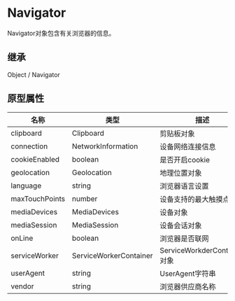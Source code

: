 # Navigator

Navigator对象包含有关浏览器的信息。

## 继承

Object / Navigator


## 原型属性

| 名称 | 类型 | 描述 |  writable | enumerable | configurable |
|---|---|---|---|---|---|
| clipboard | Clipboard | 剪贴板对象 | - | true | - |
| connection | NetworkInformation | 设备网络连接信息 | - | true | - |
| cookieEnabled | boolean | 是否开启cookie | - | true | - |
| geolocation | Geolocation | 地理位置对象 | - | true | - |
| language | string | 浏览器语言设置 | - | true | - |
| maxTouchPoints | number | 设备支持的最大触摸点数 | - | true | - |
| mediaDevices | MediaDevices | 设备对象 | - | true | - |
| mediaSession | MediaSession | 设备会话对象 | - | true | - |
| onLine | boolean | 浏览器是否联网 | - | true | - |
| serviceWorker | ServiceWorkerContainer | ServiceWorkderContainer对象 | - | true | - |
| userAgent | string | UserAgent字符串 | - | true | - |
| vendor | string | 浏览器供应商名称 | - | true | - |